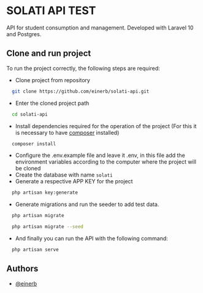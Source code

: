 # SOLATI API TEST

API for student consumption and management. Developed with Laravel 10 and Postgres.

## Clone and run project

To run the project correctly, the following steps are required:

- Clone project from repository

```bash
  git clone https://github.com/einerb/solati-api.git
```

- Enter the cloned project path

```bash
  cd solati-api
```

- Install dependencies required for the operation of the project (For this it is necessary to have [composer](https://getcomposer.org/download/) installed)

```bash
  composer install
```

- Configure the .env.example file and leave it .env, in this file add the environment variables according to the computer where the project will be cloned
- Create the database with name `solati`
- Generate a respective APP KEY for the project

```bash
  php artisan key:generate
```

- Generate migrations and run the seeder to add test data.

```bash
  php artisan migrate
```
```bash
  php artisan migrate --seed
```

- And finally you can run the API with the following command:

```bash
  php artisan serve
```

## Authors

- [@einerb](https://github.com/einerb)

